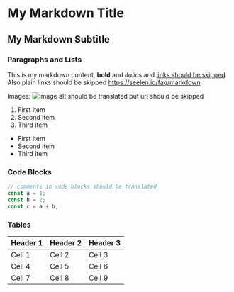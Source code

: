 # My Markdown Title

## My Markdown Subtitle

### **Paragraphs and Lists**

This is my markdown content, **bold** and _italics_ and
[links should be skipped](https://seelen.io/about/other#markdown). Also plain
links should be skipped https://seelen.io/faq/markdown

Images:
![image alt should be translated but url should be skipped](https://via.placeholder.com/150)

1. First item
2. Second item
3. Third item

- First item
- Second item
- Third item

### **Code Blocks**

```ts
// comments in code blocks should be translated
const a = 1;
const b = 2;
const c = a + b;
```

### **Tables**

| Header 1 | Header 2 | Header 3 |
| -------- | -------- | -------- |
| Cell 1   | Cell 2   | Cell 3   |
| Cell 4   | Cell 5   | Cell 6   |
| Cell 7   | Cell 8   | Cell 9   |
